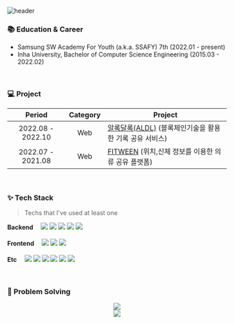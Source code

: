![header](https://capsule-render.vercel.app/api?type=waving&color=auto&text=David.Han%20👨‍💻&fontSize=50&fontColor=353535)


### :books: Education & Career

- Samsung SW Academy For Youth (a.k.a. SSAFY) 7th (2022.01 - present)
- Inha University, Bachelor of Computer Science Engineering (2015.03 - 2022.02)


<br />

### 💻 Project

|      Period       |       Category        | Project                                                      |
| :---------------: | :-------------------: | ------------------------------------------------------------ |
| 2022.08 - 2022.10 |          Web          | [알록달록(ALDL)](https://github.com/abovenormal/ALDL) (블록체인기술을 활용한 기록 공유 서비스) |
| 2022.07 - 2021.08 |          Web          | [FITWEEN](https://github.com/abovenormal/FITWEEN) (위치,신체 정보를 이용한 의류 공유 플랫폼) |



<br />

### ✨ Tech Stack

> Techs that I've used at least one

<p>
  <b>Backend　</b>
  <img src="https://img.shields.io/badge/Spring Boot-6DB33F?style=flat-square&logo=Spring Boot&logoColor=white">
  <img src="https://img.shields.io/badge/Java-1E8CBE?style=flat-square&logo=OpenJDK&logoColor=white">
  <img src="https://img.shields.io/badge/C++-00599C?style=flat-square&logo=C++&logoColor=white">
  <img src="https://img.shields.io/badge/Python-3776AB?style=flat-square&logo=Python&logoColor=white">
  <img src="https://img.shields.io/badge/MySQL-4479A1?style=flat-square&logo=MySQL&logoColor=white"><br /><br />
  <b>Frontend　</b>
  <img src="https://img.shields.io/badge/HTML-E34F26?style=flat-square&logo=HTML5&logoColor=white">
  <img src="https://img.shields.io/badge/CSS-1572B6?style=flat-square&logo=CSS3&logoColor=white">
  <img src="https://img.shields.io/badge/Vue.js-4FC08D?style=flat-square&logo=Vue.js&logoColor=white"><br /><br />
  <b>Etc　</b>
  <img src="https://img.shields.io/badge/GitHub-181717?style=flat-square&logo=GitHub&logoColor=white">
  <img src="https://img.shields.io/badge/GitLab-FC6D26?style=flat-square&logo=GitLab&logoColor=white">
  <img src="https://img.shields.io/badge/Jira-0052CC?style=flat-square&logo=Jira&logoColor=white">
  <img src="https://img.shields.io/badge/NGINX-009639?style=flat-square&logo=NGINX&logoColor=white">
  <img src="https://img.shields.io/badge/Jenkins-D24939?style=flat-square&logo=Jenkins&logoColor=white">
  <img src="https://img.shields.io/badge/Docker-2496ED?style=flat-square&logo=Docker&logoColor=white">
</p>


<br />

 ### :muscle: Problem Solving  
<p align="center">
  <img src="http://mazassumnida.wtf/api/v2/generate_badge?boj=abovenormal5023"><br/>
  <img src="https://img.shields.io/badge/Java-1E8CBE?style=flat-square&logo=OpenJDK&logoColor=white">
</p>
